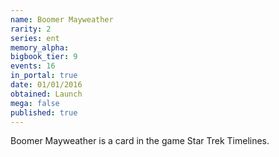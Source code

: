 ```yaml
---
name: Boomer Mayweather
rarity: 2
series: ent
memory_alpha:
bigbook_tier: 9
events: 16
in_portal: true
date: 01/01/2016
obtained: Launch
mega: false
published: true
---
```


Boomer Mayweather is a card in the game Star Trek Timelines.
